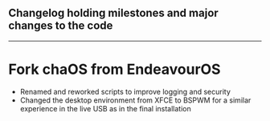 ## Changelog holding milestones and major changes to the code

---
# Fork chaOS from EndeavourOS 
* Renamed and reworked scripts to improve logging and security
* Changed the desktop environment from XFCE to BSPWM for a similar experience in the live USB as in the final installation
